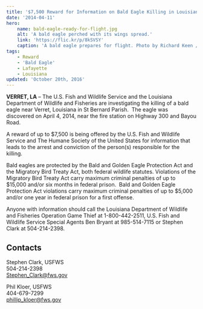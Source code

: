 ```yaml
---
title: '$7,500 Reward for Information on Bald Eagle Killing in Louisiana'
date: '2014-04-11'
hero:
    name: bald-eagle-ready-for-flight.jpg
    alt: 'A bald eagle perched with its wings spread.'
    link: 'https://flic.kr/p/8kSVSY'
    caption: 'A bald eagle prepares for flight. Photo by Richard Keen / RMA.'
tags:
    - Reward
    - 'Bald Eagle'
    - Lafayette
    - Louisiana
updated: 'October 20th, 2016'
---
```


**VERRET, LA** – The U.S. Fish and Wildlife Service and the Louisiana Department of Wildlife and Fisheries are investigating the killing of a bald eagle near Verret, Louisiana in St Bernard Parish.  The eagle was discovered on April 4, 2014, near the fire station on Highway 300 and Bayou Road.

A reward of up to $7,500 is being offered by the U.S. Fish and Wildlife Service and The Humane Society of the United States for information that leads to the arrest and conviction of the person(s) responsible for the killing.

Bald eagles are protected by the Bald and Golden Eagle Protection Act and the Migratory Bird Treaty Act, both federal wildlife statutes. Violations of the Migratory Bird Treaty Act carry maximum criminal penalties of up to $15,000 and/or six months in federal prison.  Bald and Golden Eagle Protection Act violations carry maximum criminal penalties of up to $5,000 and/or one year in federal prison for a first offense.  

Anyone with information should call the Louisiana Department of Wildlife and Fisheries Operation Game Thief at 1-800-442-2511, U.S. Fish and Wildlife Service Special Agents Ben Bryant at 985-514-7115 or Stephen Clark at 504-214-2398.


## Contacts

Stephen Clark, USFWS  
504-214-2398  
[Stephen_Clark@fws.gov](mailto:Stephen_Clark@fws.gov)

Phil Kloer, USFWS  
404-679-7299  
[phillip_kloer@fws.gov](mailto:phillip_kloer@fws.gov)
